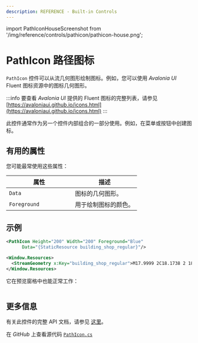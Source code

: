 ```yaml
---
description: REFERENCE - Built-in Controls
---
```


import PathIconHouseScreenshot from '/img/reference/controls/pathicon/pathicon-house.png';

# PathIcon 路径图标

`PathIcon` 控件可以从流几何图形绘制图标。例如，您可以使用 _Avalonia UI_ Fluent 图标资源中的图标几何图形。

:::info
要查看 _Avalonia UI_ 提供的 Fluent 图标的完整列表，请参见 [https://avaloniaui.github.io/icons.html](https://avaloniaui.github.io/icons.html)
:::

此控件通常作为另一个控件内部组合的一部分使用。例如，在菜单或按钮中创建图标。

## 有用的属性

您可能最常使用这些属性：

<table><thead><tr><th width="163">属性</th><th>描述</th></tr></thead><tbody><tr><td><code>Data</code></td><td>图标的几何图形。</td></tr><tr><td><code>Foreground</code></td><td>用于绘制图标的颜色。</td></tr></tbody></table>

## 示例

```xml
<PathIcon Height="200" Width="200" Foreground="Blue"             
      Data="{StaticResource building_shop_regular}"/>
```

```xml title='Resources'
<Window.Resources>
  <StreamGeometry x:Key="building_shop_regular">M17.9999 2C18.1738 2 18.3411 2.06037 18.4742 2.16902L18.5497 2.23991L21.822 5.76824L21.8527 5.80714C21.9544 5.94281 22.0003 6.09665 22.0003 6.24775L21.9988 8.16674C21.9988 9.16092 21.6202 10.0667 20.9994 10.7478L20.9986 21.25C20.9986 21.6297 20.7165 21.9435 20.3504 21.9932L20.2486 22H3.75113C3.37144 22 3.05764 21.7178 3.00798 21.3518L3.00113 21.25L3.00035 10.7478C2.42729 10.1191 2.06067 9.29893 2.00765 8.39453L2.001 8.16674L2.0008 6.29097C1.99273 6.15366 2.02238 6.01238 2.09673 5.88313L2.16199 5.78767L2.20117 5.74193L5.45006 2.23991C5.56833 2.11243 5.7264 2.03081 5.89656 2.00715L5.99989 2H17.9999ZM15.0818 10.4421L15.0699 10.4598C14.371 11.3944 13.2555 11.9993 11.9987 11.9993C10.7349 11.9993 9.61393 11.3876 8.9158 10.4441C8.21835 11.3876 7.0974 11.9993 5.83357 11.9993C5.36446 11.9993 4.91504 11.915 4.49962 11.7608L4.50089 20.499H5.99951L5.99989 13.751C5.99989 13.3713 6.28204 13.0575 6.64812 13.0079L6.74989 13.001H11.2458C11.6255 13.001 11.9393 13.2832 11.989 13.6492L11.9958 13.751L11.9955 20.499H19.4979L19.4981 11.7615C19.0833 11.9153 18.6346 11.9993 18.1662 11.9993C16.9015 11.9993 15.7799 11.3867 15.0818 10.4421ZM10.4949 14.501H7.49989V20.499H10.4949V14.501ZM17.2546 13.001C17.6343 13.001 17.9481 13.2832 17.9978 13.6492L18.0046 13.751V17.253C18.0046 17.6327 17.7225 17.9465 17.3564 17.9962L17.2546 18.003H13.7532C13.3735 18.003 13.0597 17.7209 13.01 17.3548L13.0032 17.253V13.751C13.0032 13.3713 13.2853 13.0575 13.6514 13.0079L13.7532 13.001H17.2546ZM16.5039 14.501H14.5029V16.503H16.5039V14.501ZM8.16589 7.002H3.50089L3.501 8.16674L3.50717 8.33777L3.53555 8.569L3.5683 8.72528L3.61768 8.89726L3.67203 9.0451L3.71271 9.1391C3.74388 9.20697 3.77821 9.27309 3.81551 9.33727L3.91846 9.49873L3.97274 9.57344L4.10151 9.72909L4.24329 9.87318L4.33953 9.95811L4.38162 9.99243C4.69615 10.2429 5.07686 10.4138 5.49329 10.4747L5.67387 10.4939L5.83357 10.4993C7.06813 10.4993 8.07869 9.54019 8.16076 8.32644L8.16614 8.16674L8.16589 7.002ZM14.3309 7.002H9.66589L9.66614 8.16674C9.66614 9.34763 10.5437 10.3236 11.6822 10.478L11.839 10.4939L11.9987 10.4993C13.2333 10.4993 14.2438 9.54019 14.3259 8.32644L14.3313 8.16674L14.3309 7.002ZM20.4979 7.002H15.8329L15.8336 8.16674C15.8336 9.34763 16.7112 10.3236 17.8497 10.478L18.0065 10.4939L18.1662 10.4993C18.7305 10.4993 19.248 10.2989 19.6514 9.96542L19.7412 9.88731L19.857 9.7736L20.0032 9.60441C20.0572 9.53545 20.1075 9.46337 20.1536 9.38849L20.2571 9.20179L20.32 9.06383L20.3783 8.90873L20.4081 8.81314L20.4463 8.66108L20.4747 8.50352L20.4927 8.33678L20.4988 8.16674L20.4979 7.002ZM9.06151 3.499H6.32689L4.46889 5.502H8.44551L9.06151 3.499ZM13.3685 3.499H10.6305L10.0145 5.502H13.9845L13.3685 3.499ZM17.6719 3.499H14.9375L15.5535 5.502H19.5299L17.6719 3.499Z</StreamGeometry>
</Window.Resources>
```

它在预览窗格中也能正常工作：

<img src={PathIconHouseScreenshot} alt="" />

## 更多信息

有关此控件的完整 API 文档，请参见 [这里](https://reference.avaloniaui.net/api/Avalonia.Controls/PathIcon/)。

在 _GitHub_ 上查看源代码 [`PathIcon.cs`](https://github.com/AvaloniaUI/Avalonia/blob/master/src/Avalonia.Controls/PathIcon.cs)
